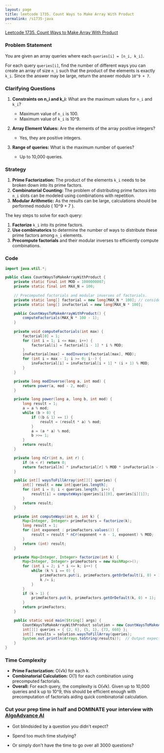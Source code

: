 ```yaml
---
layout: page
title: leetcode 1735. Count Ways to Make Array With Product
permalink: /s1735-java
---
```

[Leetcode 1735. Count Ways to Make Array With Product](https://algoadvance.github.io/algoadvance/l1735)
### Problem Statement

You are given an array queries where each `queries[i] = [n_i, k_i]`. 

For each query `queries[i]`, find the number of different ways you can create an array of size `n_i` such that the product of the elements is exactly `k_i`. Since the answer may be large, return the answer modulo `10^9 + 7`.

### Clarifying Questions

1. **Constraints on n_i and k_i:** What are the maximum values for `n_i` and `k_i`?
   - Maximum value of `n_i` is 100.
   - Maximum value of `k_i` is 10^9.

2. **Array Element Values:** Are the elements of the array positive integers?
   - Yes, they are positive integers.

3. **Range of queries:** What is the maximum number of queries?
   - Up to 10,000 queries.

### Strategy

1. **Prime Factorization:** The product of the elements `k_i` needs to be broken down into its prime factors.
2. **Combinatorial Counting:** The problem of distributing prime factors into `n_i` slots can be modeled using combinations with repetition.
3. **Modular Arithmetic:** As the results can be large, calculations should be performed modulo \( 10^9 + 7 \).

The key steps to solve for each query:
1. **Factorize** `k_i` into its prime factors.
2. **Use combinatorics** to determine the number of ways to distribute these prime factors among `n_i` elements.
3. **Precompute factorials** and their modular inverses to efficiently compute combinations.

### Code

```java
import java.util.*;

public class CountWaysToMakeArrayWithProduct {
    private static final int MOD = 1000000007;
    private static final int MAX_N = 100;
    
    // Precomputed factorials and modular inverses of factorials.
    private static long[] factorial = new long[MAX_N * 100]; // considering maximum value
    private static long[] invFactorial = new long[MAX_N * 100];

    public CountWaysToMakeArrayWithProduct() {
        computeFactorials(MAX_N * 100 - 1);
    }
    
    private void computeFactorials(int max) {
        factorial[0] = 1;
        for (int i = 1; i <= max; i++) {
            factorial[i] = factorial[i - 1] * i % MOD;
        }
        invFactorial[max] = modInverse(factorial[max], MOD);
        for (int i = max - 1; i >= 0; i--) {
            invFactorial[i] = invFactorial[i + 1] * (i + 1) % MOD;
        }
    }

    private long modInverse(long a, int mod) {
        return power(a, mod - 2, mod);
    }

    private long power(long a, long b, int mod) {
        long result = 1;
        a = a % mod;
        while (b > 0) {
            if ((b & 1) == 1) {
                result = (result * a) % mod;
            }
            a = (a * a) % mod;
            b >>= 1;
        }
        return result;
    }

    private long nCr(int n, int r) {
        if (n < r) return 0;
        return factorial[n] * invFactorial[r] % MOD * invFactorial[n - r] % MOD;
    }

    public int[] waysToFillArray(int[][] queries) {
        int[] result = new int[queries.length];
        for (int i = 0; i < queries.length; i++) {
            result[i] = computeWays(queries[i][0], queries[i][1]);
        }
        return result;
    }

    private int computeWays(int n, int k) {
        Map<Integer, Integer> primeFactors = factorize(k);
        long result = 1;
        for (int exponent : primeFactors.values()) {
            result = result * nCr(exponent + n - 1, exponent) % MOD;
        }
        return (int) result;
    }

    private Map<Integer, Integer> factorize(int k) {
        Map<Integer, Integer> primeFactors = new HashMap<>();
        for (int i = 2; i * i <= k; i++) {
            while (k % i == 0) {
                primeFactors.put(i, primeFactors.getOrDefault(i, 0) + 1);
                k /= i;
            }
        }
        if (k > 1) {
            primeFactors.put(k, primeFactors.getOrDefault(k, 0) + 1);
        }
        return primeFactors;
    }

    public static void main(String[] args) {
        CountWaysToMakeArrayWithProduct solution = new CountWaysToMakeArrayWithProduct();
        int[][] queries = { {2, 6}, {5, 1}, {73, 660} };
        int[] results = solution.waysToFillArray(queries);
        System.out.println(Arrays.toString(results));  // Output expected
    }
}
```

### Time Complexity

- **Prime Factorization:** O(√k) for each k.
- **Combinatorial Calculation:** O(1) for each combination using precomputed factorials.
- **Overall:** For each query, the complexity is O(√k). Given up to 10,000 queries and k up to 10^9, this should be efficient enough with precomputation of factorials aiding quick combinatorial calculation.


### Cut your prep time in half and DOMINATE your interview with [AlgoAdvance AI](https://algoAdvance.com)

- Got blindsided by a question you didn't expect?

- Spend too much time studying?

- Or simply don't have the time to go over all 3000 questions?

